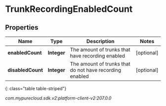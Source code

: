 # TrunkRecordingEnabledCount


## Properties

| Name | Type | Description | Notes |
| ------------ | ------------- | ------------- | ------------- |
| **enabledCount** | **Integer** | The amount of trunks that have recording enabled |  [optional] |
| **disabledCount** | **Integer** | The amount of trunks that do not have recording enabled |  [optional] |
{: class="table table-striped"}




_com.mypurecloud.sdk.v2:platform-client-v2:207.0.0_
